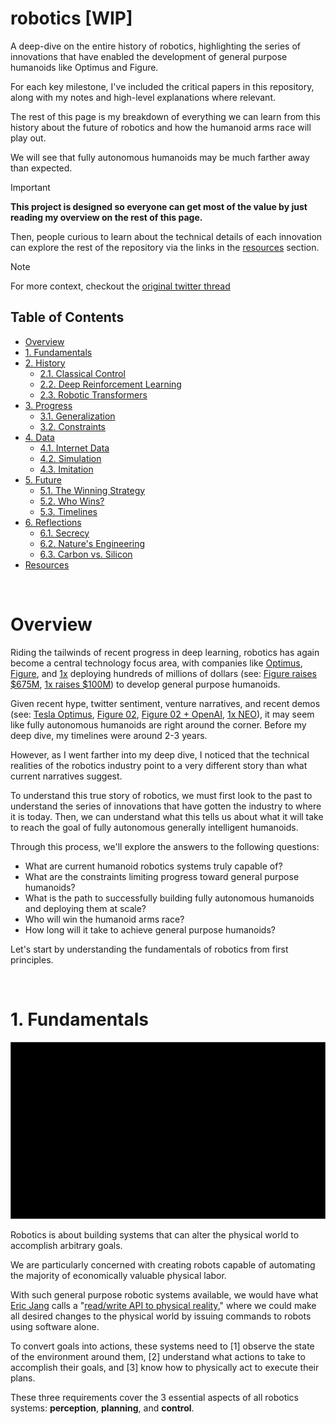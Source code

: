 # robotics [WIP]

A deep-dive on the entire history of robotics, highlighting the series of innovations that have enabled the development of general purpose humanoids like Optimus and Figure.

For each key milestone, I've included the critical papers in this repository, along with my notes and high-level explanations where relevant.

The rest of this page is my breakdown of everything we can learn from this history about the future of robotics and how the humanoid arms race will play out.

We will see that fully autonomous humanoids may be much farther away than expected.

> [!IMPORTANT]
>
> **This project is designed so everyone can get most of the value by just reading my overview on the rest of this page.**
>
> Then, people curious to learn about the technical details of each innovation can explore the rest of the repository via the links in the [resources](#resources) section.

> [!NOTE]
>
> For more context, checkout the [original twitter thread](https://x.com/majmudaradam)

## Table of Contents

- [Overview](#overview)
- [1. Fundamentals](#1-fundamentals)
- [2. History](#2-history)
  - [2.1. Classical Control](#21-classical-control)
  - [2.2. Deep Reinforcement Learning](#22-deep-reinforcement-learning)
  - [2.3. Robotic Transformers](#23-robotic-transformers)
- [3. Progress](#3-progress)
  - [3.1. Generalization](#31-generalization)
  - [3.2. Constraints](#32-constraints)
- [4. Data](#2-data)
  - [4.1. Internet Data](#41-internet-data)
  - [4.2. Simulation](#42-simulation)
  - [4.3. Imitation](#43-imitation)
- [5. Future](#5-future)
  - [5.1. The Winning Strategy](#51-the-winning-strategy)
  - [5.2. Who Wins?](#52-who-wins)
  - [5.3. Timelines](#53-timelines)
- [6. Reflections](#6-reflections)
  - [6.1. Secrecy](#61-secrecy)
  - [6.2. Nature's Engineering](#62-natures-engineering)
  - [6.3. Carbon vs. Silicon](#63-carbon-vs-silicon)
- [Resources](#resources)

<br />

# Overview

Riding the tailwinds of recent progress in deep learning, robotics has again become a central technology focus area, with companies like [Optimus](https://www.tesla.com/we-robot), [Figure](https://www.figure.ai/), and [1x](https://www.1x.tech/) deploying hundreds of millions of dollars (see: [Figure raises $675M](https://www.prnewswire.com/news-releases/figure-raises-675m-at-2-6b-valuation-and-signs-collaboration-agreement-with-openai-302074897.html), [1x raises $100M](https://www.1x.tech/discover/1x-secures-100m-in-series-b-funding)) to develop general purpose humanoids.

Given recent hype, twitter sentiment, venture narratives, and recent demos (see: [Tesla Optimus](https://www.youtube.com/watch?v=cpraXaw7dyc), [Figure 02](https://www.youtube.com/watch?v=0SRVJaOg9Co), [Figure 02 + OpenAI](https://www.youtube.com/watch?v=Sq1QZB5baNw), [1x NEO](https://www.youtube.com/watch?v=bUrLuUxv9gE)), it may seem like fully autonomous humanoids are right around the corner. Before my deep dive, my timelines were around 2-3 years.

However, as I went farther into my deep dive, I noticed that the technical realities of the robotics industry point to a very different story than what current narratives suggest.

To understand this true story of robotics, we must first look to the past to understand the series of innovations that have gotten the industry to where it is today. Then, we can understand what this tells us about what it will take to reach the goal of fully autonomous generally intelligent humanoids.

Through this process, we'll explore the answers to the following questions:

- What are current humanoid robotics systems truly capable of?
- What are the constraints limiting progress toward general purpose humanoids?
- What is the path to successfully building fully autonomous humanoids and deploying them at scale?
- Who will win the humanoid arms race?
- How long will it take to achieve general purpose humanoids?

Let's start by understanding the fundamentals of robotics from first principles.

<br />

# 1. Fundamentals

![Fundamentals](./images/placeholder.png)

Robotics is about building systems that can alter the physical world to accomplish arbitrary goals.

We are particularly concerned with creating robots capable of automating the majority of economically valuable physical labor.

With such general purpose robotic systems available, we would have what [Eric Jang](https://x.com/ericjang11) calls a "[read/write API to physical reality](https://evjang.com/2024/03/03/all-roads-robots.html)," where we could make all desired changes to the physical world by issuing commands to robots using software alone.

To convert goals into actions, these systems need to [1] observe the state of the environment around them, [2] understand what actions to take to accomplish their goals, and [3] know how to physically act to execute their plans.

These three requirements cover the 3 essential aspects of all robotics systems: **perception**, **planning**, and **control**.
